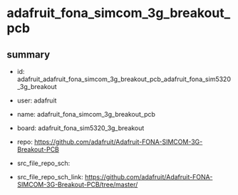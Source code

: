 # adafruit_fona_simcom_3g_breakout_pcb
 
## summary 
* id: adafruit_adafruit_fona_simcom_3g_breakout_pcb_adafruit_fona_sim5320_3g_breakout
* user: adafruit
* name: adafruit_fona_simcom_3g_breakout_pcb
* board: adafruit_fona_sim5320_3g_breakout
* repo: https://github.com/adafruit/Adafruit-FONA-SIMCOM-3G-Breakout-PCB



* src_file_repo_sch: 
* src_file_repo_sch_link: https://github.com/adafruit/Adafruit-FONA-SIMCOM-3G-Breakout-PCB/tree/master/




